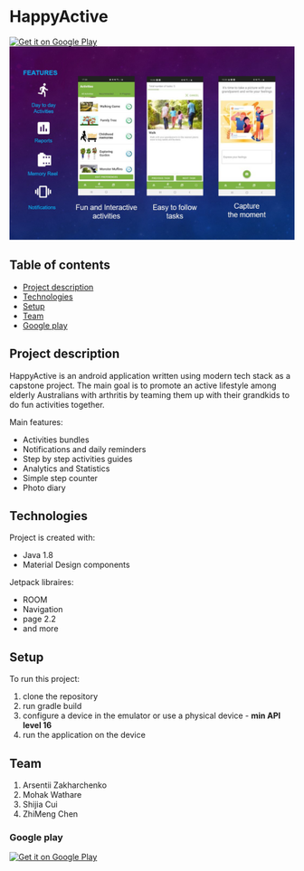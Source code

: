 # HappyActive
<a href='https://play.google.com/store/apps/details?id=edu.monash.student.happyactive&hl=en&pcampaignid=pcampaignidMKT-Other-global-all-co-prtnr-py-PartBadge-Mar2515-1'><img alt='Get it on Google Play' src='https://play.google.com/intl/en_us/badges/static/images/badges/en_badge_web_generic.png' width='200' /></a>
![Image](https://github.com/ZakharA/HappyActive/blob/master/happyactive.png)
## Table of contents
* [Project description](#project-description)
* [Technologies](#technologies)
* [Setup](#google-play)
* [Team](#team)
* [Google play](#google-play)

## Project description
HappyActive is an android application written using modern tech stack as a capstone project. The main goal is to promote an active lifestyle among elderly Australians with arthritis by teaming them up with their grandkids to do fun activities together. 

Main features:
 * Activities bundles
 * Notifications and daily reminders
 * Step by step activities guides
 * Analytics and Statistics
 * Simple step counter
 * Photo diary 
 
## Technologies
Project is created with:
 * Java 1.8
 * Material Design components

Jetpack libraires:
  * ROOM
  * Navigation
  * page 2.2
  * and more
	
## Setup
To run this project:
1. clone the repository
2. run gradle build
3. configure a device in the emulator or use a physical device - **min API level 16**
4. run the application on the device

## Team 

1. Arsentii Zakharchenko
2. Mohak Wathare
3. Shijia Cui
4. ZhiMeng Chen

### Google play
<a href='https://play.google.com/store/apps/details?id=edu.monash.student.happyactive&hl=en&pcampaignid=pcampaignidMKT-Other-global-all-co-prtnr-py-PartBadge-Mar2515-1'><img alt='Get it on Google Play' src='https://play.google.com/intl/en_us/badges/static/images/badges/en_badge_web_generic.png' width='200' /></a>
